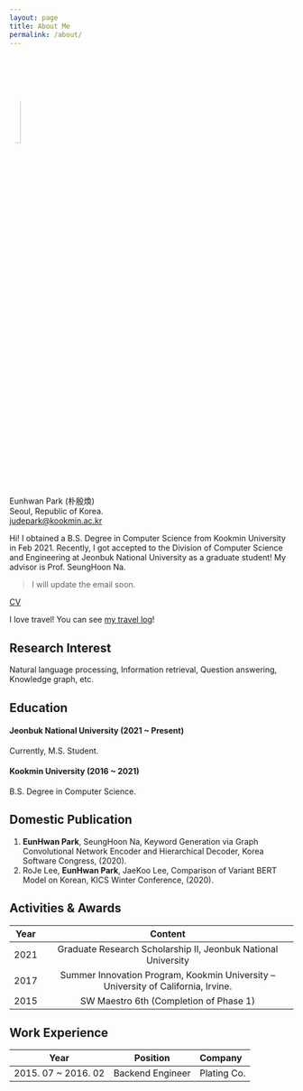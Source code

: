 ```yaml
---
layout: page
title: About Me
permalink: /about/
---
```

<img src="https://avatars.githubusercontent.com/JudePark96" width="20%" height="20%" style="border-radius:50%"/><br/>
Eunhwan Park (朴殷煥) <br >
Seoul, Republic of Korea. <br >
judepark@kookmin.ac.kr

Hi! I obtained a B.S. Degree in Computer Science from Kookmin University in Feb 2021. Recently, I got accepted to the Division of Computer Science and Engineering at Jeonbuk National University as a graduate student! My advisor is Prof. SeungHoon Na.

> I will update the email soon.

[CV](https://github.com/JudePark96/judepark96.github.io/blob/master/eunhwanpark_cv.pdf)

I love travel! You can see [my travel log](https://judepark96.github.io/travel_log/#1)!

## Research Interest

Natural language processing, Information retrieval, Question answering, Knowledge graph, etc.

## Education

#### Jeonbuk National University (2021 ~ Present)

Currently, M.S. Student.

#### Kookmin University (2016 ~ 2021)

B.S. Degree in Computer Science.

## Domestic Publication

1. **EunHwan Park**, SeungHoon Na, Keyword Generation via Graph Convolutional Network Encoder and Hierarchical Decoder, Korea Software Congress, (2020).
2. RoJe Lee, **EunHwan Park**, JaeKoo Lee, Comparison of Variant BERT Model on Korean, KICS Winter Conference, (2020).

## Activities & Awards

| Year   |      Content      |  
|----------|:-------------:|
| 2021 | Graduate Research Scholarship II, Jeonbuk National University |
| 2017 |  Summer Innovation Program, Kookmin University – University of California, Irvine. |
| 2015 |  SW Maestro 6th (Completion of Phase 1) |

## Work Experience

| Year   |      Position      | Company |  
|----------|:-------------:|:-------------|
| 2015. 07 ~ 2016. 02 | Backend Engineer | Plating Co.|

